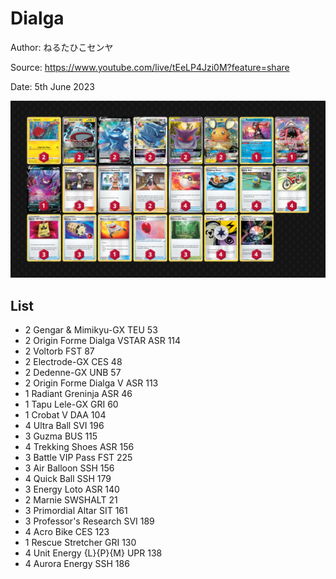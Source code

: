 # Dialga

Author: ねるたひこセンヤ

Source: <https://www.youtube.com/live/tEeLP4Jzi0M?feature=share>

Date: 5th June 2023

![decklist](../../images/SVI/Dialga/3-%20Dialga.png)

## List

* 2 Gengar & Mimikyu-GX TEU 53
* 2 Origin Forme Dialga VSTAR ASR 114
* 2 Voltorb FST 87
* 2 Electrode-GX CES 48
* 2 Dedenne-GX UNB 57
* 2 Origin Forme Dialga V ASR 113
* 1 Radiant Greninja ASR 46
* 1 Tapu Lele-GX GRI 60
* 1 Crobat V DAA 104
* 4 Ultra Ball SVI 196
* 3 Guzma BUS 115
* 4 Trekking Shoes ASR 156
* 3 Battle VIP Pass FST 225
* 3 Air Balloon SSH 156
* 4 Quick Ball SSH 179
* 3 Energy Loto ASR 140
* 2 Marnie SWSHALT 21
* 3 Primordial Altar SIT 161
* 3 Professor's Research SVI 189
* 4 Acro Bike CES 123
* 1 Rescue Stretcher GRI 130
* 4 Unit Energy {L}{P}{M} UPR 138
* 4 Aurora Energy SSH 186

